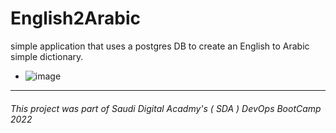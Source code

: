 # English2Arabic
simple application that uses a postgres DB to create an English to Arabic simple dictionary.
- ![image](https://user-images.githubusercontent.com/55548241/192273180-036b5b5b-7dbb-455b-a3ae-10d341d7cd73.png)
 


---
###### This project was part of Saudi Digital Acadmy's ( SDA ) DevOps BootCamp 2022






